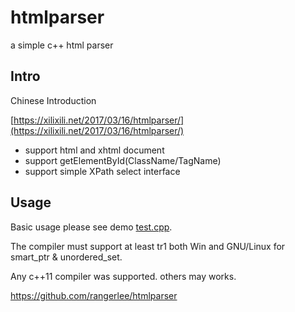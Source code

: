 # htmlparser

a simple c++ html parser

## Intro

Chinese Introduction

 [https://xilixili.net/2017/03/16/htmlparser/](https://xilixili.net/2017/03/16/htmlparser/)

- support html and xhtml document
- support getElementById(ClassName/TagName)
- support simple XPath select interface

## Usage

Basic usage please see demo [test.cpp](test.cpp).

The compiler must support at least tr1 both Win and GNU/Linux for smart_ptr & unordered_set.

Any c++11 compiler was supported. others may works.

https://github.com/rangerlee/htmlparser
